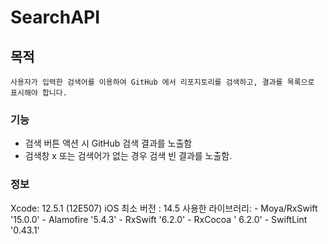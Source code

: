# SearchAPI

## 목적
`사용자가 입력한 검색어를 이용하여 GitHub 에서 리포지토리를 검색하고, 결과를 목록으로 표시해야 합니다.`


### 기능
- 검색 버튼 액션 시 GitHub 검색 결과를 노출함
- 검색창 x 또는 검색어가 없는 경우 검색 빈 결과를 노출함.


### 정보 
Xcode:                  12.5.1 (12E507)
iOS 최소 버전 :       14.5
사용한 라이브러리: 
    - Moya/RxSwift '15.0.0'
        - Alamofire '5.4.3'
        - RxSwift '6.2.0'
    - RxCocoa ' 6.2.0'
    - SwiftLint '0.43.1'
